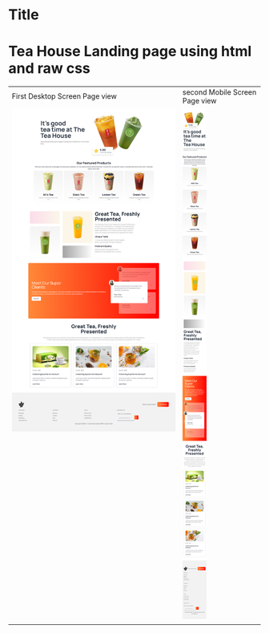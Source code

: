 # Title

<h1>Tea House Landing page using html and raw css</h1>
<table>
  <tr>
    <td>First Desktop Screen Page view</td>
    <td>second Mobile Screen Page view</td>
  </tr>
  <tr>
    <td valign="top"><img src="/Tea-house desktop .png"></td>
    <td valign="top"><img src="/Tea-house.png"></td>
  </tr>
 </table>
